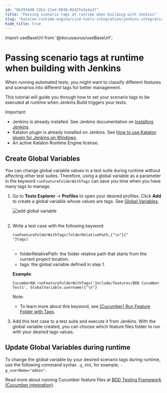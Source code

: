 ```yaml
---
id: "8b2934d0-22b2-11ed-9930-0242fe3e4a3f"
title: "Passing scenario tags at runtime when building with Jenkins"
slug: "katalon-runtime-engine/cicd-tools-integration/jenkins-integration/passing-scenario-tags-at-runtime-when-building-with-jenkins"
hide_title: true
---
```

import useBaseUrl from '@docusaurus/useBaseUrl';


# <a id="id" class="anchor_top_offset"/><a id="ariaid-title1" class="anchor_top_offset"/>Passing scenario tags at runtime when building with Jenkins

<p xmlns="http://www.w3.org/1999/xhtml" className="p">When running automated tests, you might want to classify   different features and scenarios into different tags for better   management.</p> 
<p xmlns="http://www.w3.org/1999/xhtml" className="p">This tutorial will guide you through how to set your scenario   tags to be executed at runtime when Jenkins Build triggers your   tests.</p> 
<div xmlns="http://www.w3.org/1999/xhtml" className="note important note_important"><span className="note__title">Important:</span> 
  <ul className="ul"><li className="li">Jenkins is already installed. See Jenkins documentation on <a className="xref j-external-link" href="https://www.jenkins.io/doc/book/installing/" target="_blank">Installing
        Jenkins</a>.</li><li className="li">Katalon plugin is already installed on Jenkins. See <a className="xref" href="/docs/legacy/katalon-runtime-engine/cicd-tools-integration/jenkins-integration/use-katalon-plugins-for-jenkins-integration/use-katalon-plugins-for-jenkins-integration-on-windowsmacos#id_2">How
        to use Katalon plugin for Jenkins on Windows</a>.</li><li className="li">An active Katalon Runtime Engine license.</li></ul>
</div>

## <a id="id_1" class="anchor_top_offset"/>Create Global Variables

<p xmlns="http://www.w3.org/1999/xhtml" className="p">You can change global variable values in a test suite during   runtime without affecting other test suites. Therefore, using a   global variable as a parameter in the keyword   <code className="ph codeph">runFeatureFolderWithTags</code> can save you time when you   have many tags to manage.</p> 
<ol xmlns="http://www.w3.org/1999/xhtml" className="ol"><li className="li">     <p className="p">Go to <strong className="ph b">Tests Explorer</strong> -&gt;       <strong className="ph b">Profiles</strong> to open your desired profiles. Click       <strong className="ph b">Add</strong> to create a global variable whose values are       tags. See <a className="xref" href="/docs/legacy/katalon-studio-enterprise/test-execution/data-driven-testing/global-variables-and-execution-profile#id_7">Global         Variables</a>.</p>     <p className="p">       <img className="image" src={useBaseUrl("https://github.com/katalon-studio/docs-images/raw/master/katalon-studio/docs/jenkins-tag-runtime/globalvariable-tags.png")} alt="add global variable" /><br /><br />     </p>   </li><li className="li">     <div className="p">Write a test case with the following keyword:       <pre className="pre codeblock"><code>runFeatureFolderWithTags(folderRelativePath,{"\n"}{"                  "}tags)</code></pre>.</div>     <ul className="ul"><li className="li">folderRelativePath: the folder relative path that starts from         the current project location.</li><li className="li">tags: the global variable defined in step 1.</li></ul>     <p className="p">       <strong className="ph b">Example</strong>:</p>     <pre className="pre codeblock"><code>CucumberKW.runFeatureFolderWithTags('Include/features/BDD Cucumber Tests', GlobalVariable.username){"\n"}</code></pre>     <div className="note note note_note"><span className="note__title">Note:</span>        <ul className="ul"><li className="li"><p className="p">To learn more about this keyword, see <a className="xref" href="/docs/legacy/katalon-studio-enterprise/keywords/cucumber-keywords/cucumber-run-feature-folder-with-tags">[Cucumber]               Run Feature Folder with Tags</a>.</p></li></ul>     </div>   </li><li className="li">     <p className="p">Add this test case to a test suite and execute it from Jenkins.       With the global variable created, you can choose which feature       files folder to run with your desired tags values.</p>   </li></ol> 
    

## <a id="id_2" class="anchor_top_offset"/>Update Global Variables during runtime

    
      
<p xmlns="http://www.w3.org/1999/xhtml" className="p">To change the global variable by your desired scenario tags   during runtime, use the following command syntax   <code className="ph codeph">-g_XXX</code>, for example,   <code className="ph codeph">-g_userName="admin"</code>.</p> 
      
<p xmlns="http://www.w3.org/1999/xhtml" className="p">Read more about running Cucumber feature files at <a className="xref" href="/docs/legacy/katalon-studio-enterprise/test-design/bdd-testing-framework-cucumber-integration/bdd-testing-framework-cucumber-integration-in-katalon-studio">BDD     Testing Framework (Cucumber integration)</a>.</p> 
    
  
